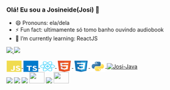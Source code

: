 ### Olá! Eu sou a Josineide(Josi) 👋

<!--
**josineidess/josineidess** is a ✨ _special_ ✨ repository because its `README.md` (this file) appears on your GitHub profile.

Here are some ideas to get you started:

- 🔭 I’m currently working on ...
- 🌱 I’m currently learning ...
- 👯 I’m looking to collaborate on ...
- 🤔 I’m looking for help with ...
- 💬 Ask me about ...
- 📫 How to reach me: ...
- 😄 Pronouns: ela/dela...
- ⚡ Fun fact: ...
-->

- 😄 Pronouns: ela/dela
- ⚡ Fun fact: ultimamente só tomo banho ouvindo audiobook
- 🌱 I’m currently learning: ReactJS

 <div>
  <a href="https://github.com/josineidess">
  <img height="180em" src="https://github-readme-stats.vercel.app/api?username=josineidess&show_icons=true&theme=dracula&include_all_commits=true&count_private=true"/>
  <img height="180em" src="https://github-readme-stats.vercel.app/api/top-langs/?username=josineidess&layout=compact&langs_count=7&theme=dracula"/>
</div>
  
  
<div style="display: inline_block"><br>
  <img align="center" alt="Josi-Js" height="30" width="40" src="https://raw.githubusercontent.com/devicons/devicon/master/icons/javascript/javascript-plain.svg">
  <img align="center" alt="Josi-Ts" height="30" width="40" src="https://raw.githubusercontent.com/devicons/devicon/master/icons/typescript/typescript-plain.svg">
  <img align="center" alt="Josi-React" height="30" width="40" src="https://raw.githubusercontent.com/devicons/devicon/master/icons/react/react-original.svg">
  <img align="center" alt="Josi-HTML" height="30" width="40" src="https://raw.githubusercontent.com/devicons/devicon/master/icons/html5/html5-original.svg">
  <img align="center" alt="Josi-CSS" height="30" width="40" src="https://raw.githubusercontent.com/devicons/devicon/master/icons/css3/css3-original.svg">
  <img align="center" alt="Josi-Python" height="30" width="40" src="https://raw.githubusercontent.com/devicons/devicon/master/icons/python/python-original.svg">
  <img align="center" alt="Josi-Java" height="30" width="40" src="https://cdn.jsdelivr.net/gh/devicons/devicon/icons/java/java-original.svg">
</div>
 
  
 <div> 
 	<a href="https://www.twitch.tv/josineidess" target="_blank"><img src="https://img.shields.io/badge/Twitch-9146FF?style=for-the-badge&logo=twitch&logoColor=white" target="_blank"></a>
 <a href="https://discord.gg/BpfecN4m" target="_blank"><img src="https://img.shields.io/badge/Discord-7289DA?style=for-the-badge&logo=discord&logoColor=white" target="_blank"></a> 
  <a href = "mailto:josineide1402@gmail.com"><img src="https://img.shields.io/badge/-Gmail-%23333?style=for-the-badge&logo=gmail&logoColor=white" target="_blank"></a>
  <a href = "https://www.facebook.com/profile.php?id=100006049294793"><img height="30" width="40" src="https://cdn.jsdelivr.net/gh/devicons/devicon/icons/facebook/facebook-original.svg" target="_blank"></a>
  <a href="linkedin.com/in/josineide-soares-49216218b" target="_blank"><img src="https://img.shields.io/badge/-LinkedIn-%230077B5?style=for-the-badge&logo=linkedin&logoColor=white" target="_blank"></a> 
   <a href="https://twitter.com/josineide1402" target="_black"><img height="30" width="40" src="https://cdn.jsdelivr.net/gh/devicons/devicon/icons/twitter/twitter-original.svg"></a>
   
 </div>
